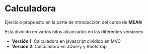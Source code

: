# Calculadora

Ejercicio propuesto en la parte de introducción del curso de __MEAN__

Esta dividido en varios hitos alcanzados en las diferentes versiones

* __Versión 1__: Calculadora en javascript dividido en MVC
* __Versión 2__: Calculadora en JQuery y Bootstrap
